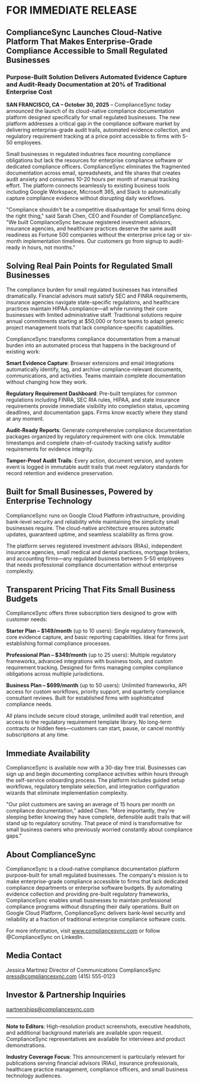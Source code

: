# FOR IMMEDIATE RELEASE

## ComplianceSync Launches Cloud-Native Platform That Makes Enterprise-Grade Compliance Accessible to Small Regulated Businesses

### Purpose-Built Solution Delivers Automated Evidence Capture and Audit-Ready Documentation at 20% of Traditional Enterprise Cost

**SAN FRANCISCO, CA – October 30, 2025** – ComplianceSync today announced the launch of its cloud-native compliance documentation platform designed specifically for small regulated businesses. The new platform addresses a critical gap in the compliance software market by delivering enterprise-grade audit trails, automated evidence collection, and regulatory requirement tracking at a price point accessible to firms with 5-50 employees.

Small businesses in regulated industries face mounting compliance obligations but lack the resources for enterprise compliance software or dedicated compliance officers. ComplianceSync eliminates the fragmented documentation across email, spreadsheets, and file shares that creates audit anxiety and consumes 10-20 hours per month of manual tracking effort. The platform connects seamlessly to existing business tools including Google Workspace, Microsoft 365, and Slack to automatically capture compliance evidence without disrupting daily workflows.

"Compliance shouldn't be a competitive disadvantage for small firms doing the right thing," said Sarah Chen, CEO and Founder of ComplianceSync. "We built ComplianceSync because registered investment advisors, insurance agencies, and healthcare practices deserve the same audit readiness as Fortune 500 companies without the enterprise price tag or six-month implementation timelines. Our customers go from signup to audit-ready in hours, not months."

## Solving Real Pain Points for Regulated Small Businesses

The compliance burden for small regulated businesses has intensified dramatically. Financial advisors must satisfy SEC and FINRA requirements, insurance agencies navigate state-specific regulations, and healthcare practices maintain HIPAA compliance—all while running their core businesses with limited administrative staff. Traditional solutions require annual commitments starting at $50,000 or force teams to adapt generic project management tools that lack compliance-specific capabilities.

ComplianceSync transforms compliance documentation from a manual burden into an automated process that happens in the background of existing work:

**Smart Evidence Capture**: Browser extensions and email integrations automatically identify, tag, and archive compliance-relevant documents, communications, and activities. Teams maintain complete documentation without changing how they work.

**Regulatory Requirement Dashboard**: Pre-built templates for common regulations including FINRA, SEC RIA rules, HIPAA, and state insurance requirements provide immediate visibility into completion status, upcoming deadlines, and documentation gaps. Firms know exactly where they stand at any moment.

**Audit-Ready Reports**: Generate comprehensive compliance documentation packages organized by regulatory requirement with one click. Immutable timestamps and complete chain-of-custody tracking satisfy auditor requirements for evidence integrity.

**Tamper-Proof Audit Trails**: Every action, document version, and system event is logged in immutable audit trails that meet regulatory standards for record retention and evidence preservation.

## Built for Small Businesses, Powered by Enterprise Technology

ComplianceSync runs on Google Cloud Platform infrastructure, providing bank-level security and reliability while maintaining the simplicity small businesses require. The cloud-native architecture ensures automatic updates, guaranteed uptime, and seamless scalability as firms grow.

The platform serves registered investment advisors (RIAs), independent insurance agencies, small medical and dental practices, mortgage brokers, and accounting firms—any regulated business between 5-50 employees that needs professional compliance documentation without enterprise complexity.

## Transparent Pricing That Fits Small Business Budgets

ComplianceSync offers three subscription tiers designed to grow with customer needs:

**Starter Plan – $149/month** (up to 10 users): Single regulatory framework, core evidence capture, and basic reporting capabilities. Ideal for firms just establishing formal compliance processes.

**Professional Plan – $349/month** (up to 25 users): Multiple regulatory frameworks, advanced integrations with business tools, and custom requirement tracking. Designed for firms managing complex compliance obligations across multiple jurisdictions.

**Business Plan – $699/month** (up to 50 users): Unlimited frameworks, API access for custom workflows, priority support, and quarterly compliance consultant reviews. Built for established firms with sophisticated compliance needs.

All plans include secure cloud storage, unlimited audit trail retention, and access to the regulatory requirement template library. No long-term contracts or hidden fees—customers can start, pause, or cancel monthly subscriptions at any time.

## Immediate Availability

ComplianceSync is available now with a 30-day free trial. Businesses can sign up and begin documenting compliance activities within hours through the self-service onboarding process. The platform includes guided setup workflows, regulatory template selection, and integration configuration wizards that eliminate implementation complexity.

"Our pilot customers are saving an average of 15 hours per month on compliance documentation," added Chen. "More importantly, they're sleeping better knowing they have complete, defensible audit trails that will stand up to regulatory scrutiny. That peace of mind is transformative for small business owners who previously worried constantly about compliance gaps."

## About ComplianceSync

ComplianceSync is a cloud-native compliance documentation platform purpose-built for small regulated businesses. The company's mission is to make enterprise-grade compliance accessible to firms that lack dedicated compliance departments or enterprise software budgets. By automating evidence collection and providing pre-built regulatory frameworks, ComplianceSync enables small businesses to maintain professional compliance programs without disrupting their daily operations. Built on Google Cloud Platform, ComplianceSync delivers bank-level security and reliability at a fraction of traditional enterprise compliance software costs.

For more information, visit www.compliancesync.com or follow @ComplianceSync on LinkedIn.

## Media Contact

Jessica Martinez
Director of Communications
ComplianceSync
press@compliancesync.com
(415) 555-0123

## Investor & Partnership Inquiries

partnerships@compliancesync.com

---

**Note to Editors**: High-resolution product screenshots, executive headshots, and additional background materials are available upon request. ComplianceSync representatives are available for interviews and product demonstrations.

**Industry Coverage Focus**: This announcement is particularly relevant for publications serving financial advisors (RIAs), insurance professionals, healthcare practice management, compliance officers, and small business technology audiences.

###
